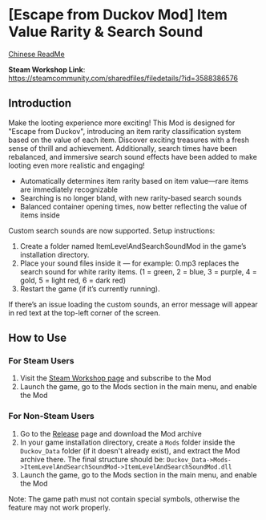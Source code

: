 # [Escape from Duckov Mod] Item Value Rarity & Search Sound

[Chinese ReadMe](./README.md)

**Steam Workshop Link**:  
https://steamcommunity.com/sharedfiles/filedetails/?id=3588386576

## Introduction

Make the looting experience more exciting! This Mod is designed for "Escape from Duckov", introducing an item rarity classification system based on the value of each item. Discover exciting treasures with a fresh sense of thrill and achievement. Additionally, search times have been rebalanced, and immersive search sound effects have been added to make looting even more realistic and engaging!

- Automatically determines item rarity based on item value—rare items are immediately recognizable
- Searching is no longer bland, with new rarity-based search sounds
- Balanced container opening times, now better reflecting the value of items inside

Custom search sounds are now supported. Setup instructions:
1. Create a folder named ItemLevelAndSearchSoundMod in the game’s installation directory.
2. Place your sound files inside it — for example: 0.mp3 replaces the search sound for white rarity items. (1 = green, 2 = blue, 3 = purple, 4 = gold, 5 = light red, 6 = dark red)
3. Restart the game (if it’s currently running).

If there’s an issue loading the custom sounds, an error message will appear in red text at the top-left corner of the screen.

## How to Use

### For Steam Users

1. Visit the [Steam Workshop page](https://steamcommunity.com/sharedfiles/filedetails/?id=3588386576) and subscribe to the Mod
2. Launch the game, go to the Mods section in the main menu, and enable the Mod

### For Non-Steam Users

1. Go to the [Release](https://github.com/dzj0821/ItemLevelAndSearchSoundMod/releases) page and download the Mod archive
2. In your game installation directory, create a `Mods` folder inside the `Duckov_Data` folder (if it doesn't already exist), and extract the Mod archive there. The final structure should be: `Duckov_Data->Mods->ItemLevelAndSearchSoundMod->ItemLevelAndSearchSoundMod.dll`
3. Launch the game, go to the Mods section in the main menu, and enable the Mod

Note: The game path must not contain special symbols, otherwise the feature may not work properly.